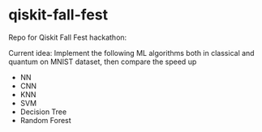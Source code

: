 # qiskit-fall-fest
Repo for Qiskit Fall Fest hackathon:

Current idea: Implement the following ML algorithms both in classical and quantum on MNIST dataset, then compare the speed up

- NN
- CNN
- KNN
- SVM
- Decision Tree
- Random Forest
